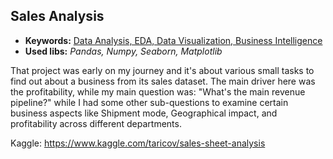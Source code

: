 ## Sales Analysis

   - **Keywords:** [Data Analysis, EDA, Data Visualization, Business Intelligence]()
   - **Used libs:** *Pandas, Numpy, Seaborn, Matplotlib*
   
That project was early on my journey and it's about various small tasks to find out about a business from its sales dataset. The main driver here was the profitability, while my main question was: "What's the main revenue pipeline?" while I had some other sub-questions to examine certain business aspects like Shipment mode, Geographical impact, and profitability across different departments.

Kaggle: https://www.kaggle.com/taricov/sales-sheet-analysis
